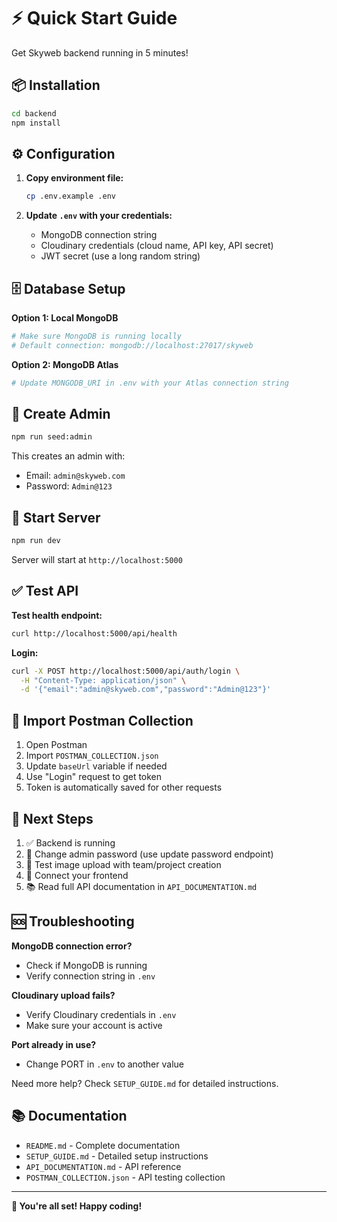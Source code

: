# ⚡ Quick Start Guide

Get Skyweb backend running in 5 minutes!

## 📦 Installation

```bash
cd backend
npm install
```

## ⚙️ Configuration

1. **Copy environment file:**
   ```bash
   cp .env.example .env
   ```

2. **Update `.env` with your credentials:**
   - MongoDB connection string
   - Cloudinary credentials (cloud name, API key, API secret)
   - JWT secret (use a long random string)

## 🗄️ Database Setup

**Option 1: Local MongoDB**
```bash
# Make sure MongoDB is running locally
# Default connection: mongodb://localhost:27017/skyweb
```

**Option 2: MongoDB Atlas**
```bash
# Update MONGODB_URI in .env with your Atlas connection string
```

## 👤 Create Admin

```bash
npm run seed:admin
```

This creates an admin with:
- Email: `admin@skyweb.com`
- Password: `Admin@123`

## 🚀 Start Server

```bash
npm run dev
```

Server will start at `http://localhost:5000`

## ✅ Test API

**Test health endpoint:**
```bash
curl http://localhost:5000/api/health
```

**Login:**
```bash
curl -X POST http://localhost:5000/api/auth/login \
  -H "Content-Type: application/json" \
  -d '{"email":"admin@skyweb.com","password":"Admin@123"}'
```

## 📱 Import Postman Collection

1. Open Postman
2. Import `POSTMAN_COLLECTION.json`
3. Update `baseUrl` variable if needed
4. Use "Login" request to get token
5. Token is automatically saved for other requests

## 🎯 Next Steps

1. ✅ Backend is running
2. 🔐 Change admin password (use update password endpoint)
3. 📸 Test image upload with team/project creation
4. 🔗 Connect your frontend
5. 📚 Read full API documentation in `API_DOCUMENTATION.md`

## 🆘 Troubleshooting

**MongoDB connection error?**
- Check if MongoDB is running
- Verify connection string in `.env`

**Cloudinary upload fails?**
- Verify Cloudinary credentials in `.env`
- Make sure your account is active

**Port already in use?**
- Change PORT in `.env` to another value

Need more help? Check `SETUP_GUIDE.md` for detailed instructions.

## 📚 Documentation

- `README.md` - Complete documentation
- `SETUP_GUIDE.md` - Detailed setup instructions
- `API_DOCUMENTATION.md` - API reference
- `POSTMAN_COLLECTION.json` - API testing collection

---

**🎉 You're all set! Happy coding!**

